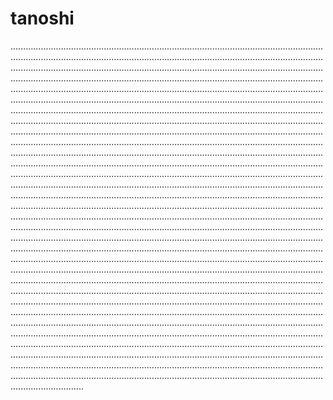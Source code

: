 # tanoshi

.............................................................................................................................................................................................................................................................................................................................................................................................................................................................................................................................................................................................................................................................................................................................................................................................................................................................................................................................................................................................................................................................................................................................................................................................................................................................................................................................................................................................................................................................................................................................................................................................................................................................................................................................................................................................................................................................................................................................................................................................................................................................................................................................................................................................................................................................................................................................................................................................................................................................................................................................................................................................................................................................................................................................................................................................................................................................................................................................................................................................................................................................................................................................................................................................................................................................................................................................................................................................................................................................................................................................................................................................................................................................................................................................................................................................................................................................................................................................................................................................................................................................................................................................................................